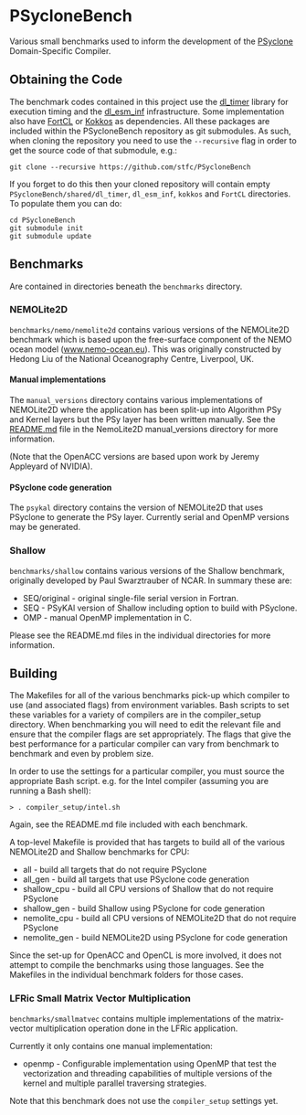 # PSycloneBench

Various small benchmarks used to inform the development of the
[PSyclone](https://github.com/stfc/psyclone) Domain-Specific Compiler.

## Obtaining the Code ##

The benchmark codes contained in this project use the
[dl_timer](https://bitbucket.org/apeg/dl_timer) library for execution
timing and the [dl_esm_inf](https://github.com/stfc/dl_esm_inf)
infrastructure. Some implementation also have
[FortCL](https://github.com/stfc/FortCL) or
[Kokkos](https://github.com/kokkos/kokkos) as dependencies.
All these packages are included within the PSycloneBench
repository as git submodules.  As such, when cloning the repository
you need to use the `--recursive` flag in order to get the source code
of that submodule, e.g.:

    git clone --recursive https://github.com/stfc/PSycloneBench

If you forget to do this then your cloned repository will contain empty
`PSycloneBench/shared/dl_timer`, `dl_esm_inf`, `kokkos` and `FortCL`
directories. To populate them you can do:

    cd PSycloneBench
    git submodule init
    git submodule update

## Benchmarks ##

Are contained in directories beneath the `benchmarks` directory.

### NEMOLite2D ###

`benchmarks/nemo/nemolite2d` contains various versions of the NEMOLite2D
benchmark which is based upon the free-surface component of the NEMO
ocean model (www.nemo-ocean.eu). This was originally constructed
by Hedong Liu of the National Oceanography Centre, Liverpool, UK.

#### Manual implementations ####

The `manual_versions` directory contains various implementations of
NEMOLite2D where the application has been split-up into Algorithm PSy
and Kernel layers but the PSy layer has been written manually.
See the [README.md](benchmarks/nemo/nemolite2d/manual_versions/README.md)
file in the NemoLite2D manual_versions directory for more information.

(Note that the OpenACC versions are based upon work by Jeremy
Appleyard of NVIDIA).

#### PSyclone code generation ####

The `psykal` directory contains the version of NEMOLite2D that uses
PSyclone to generate the PSy layer. Currently serial and OpenMP
versions may be generated.

### Shallow ###

`benchmarks/shallow` contains various versions of the Shallow benchmark,
originally developed by Paul Swarztrauber of NCAR. In summary these are:

* SEQ/original - original single-file serial version in Fortran.
* SEQ - PSyKAl version of Shallow including option to build with PSyclone.
* OMP - manual OpenMP implementation in C.

Please see the README.md files in the individual directories for more
information.

## Building ##

The Makefiles for all of the various benchmarks pick-up which compiler
to use (and associated flags) from environment variables. Bash scripts to
set these variables for a variety of compilers are in the compiler_setup
directory. When benchmarking you will need to edit the relevant file
and ensure that the compiler flags are set appropriately. The flags that
give the best performance for a particular compiler can vary from benchmark
to benchmark and even by problem size.

In order to use the settings for a particular compiler, you must source
the appropriate Bash script. e.g. for the Intel compiler (assuming you are
running a Bash shell):

    > . compiler_setup/intel.sh

Again, see the README.md file included with each benchmark.

A top-level Makefile is provided that has targets to build all of the
various NEMOLite2D and Shallow benchmarks for CPU:

 * all - build all targets that do not require PSyclone
 * all_gen - build all targets that use PSyclone code generation
 * shallow_cpu - build all CPU versions of Shallow that do not require
                 PSyclone
 * shallow_gen - build Shallow using PSyclone for code generation
 * nemolite_cpu - build all CPU versions of NEMOLite2D that do not require
                  PSyclone
 * nemolite_gen - build NEMOLite2D using PSyclone for code generation

Since the set-up for OpenACC and OpenCL is more involved, it does not
attempt to compile the benchmarks using those languages. See the Makefiles
in the individual benchmark folders for those cases.

### LFRic Small Matrix Vector Multiplication ###

`benchmarks/smallmatvec` contains multiple implementations of the
matrix-vector multiplication operation done in the LFRic application. 

Currently it only contains one manual implementation:

 * openmp - Configurable implementation using OpenMP that test the
            vectorization and threading capabilities of multiple versions
            of the kernel and multiple parallel traversing strategies.

Note that this benchmark does not use the `compiler_setup` settings yet.
